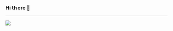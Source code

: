 ### Hi there 👋
<hr />
<div style="width:100%;height:0;padding-bottom:56%;position:relative;">
  <img src="https://media.giphy.com/media/I5KnHHeKKhFnO/giphy.gif"  />
</div>
